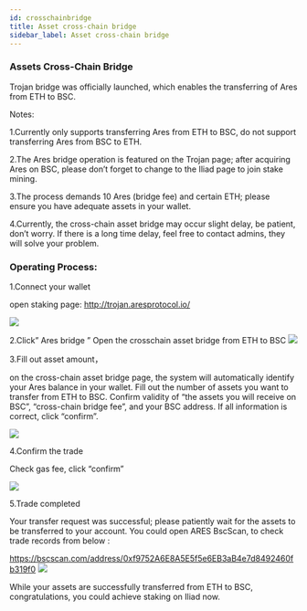 ```yaml
---
id: crosschainbridge
title: Asset cross-chain bridge
sidebar_label: Asset cross-chain bridge
---
```

### Assets Cross-Chain Bridge

Trojan bridge was officially launched, which enables the transferring of Ares from ETH to BSC.

Notes:

1.Currently only supports transferring Ares from ETH to BSC, do not support transferring Ares from BSC to ETH.

2.The Ares bridge operation is featured on the Trojan page; after acquiring Ares on BSC, please don’t forget to change to the Iliad page to join stake mining.

3.The process demands 10 Ares (bridge fee) and certain ETH; please ensure you have adequate assets in your wallet.

4.Currently, the cross-chain asset bridge may occur slight delay, be patient, don’t worry. If there is a long time delay, feel free to contact admins, they will solve your problem.

### Operating Process:

1.Connect your wallet

open staking page: http://trojan.aresprotocol.io/

![](assets/build/30.png)

2.Click” Ares bridge ”
Open the crosschain asset bridge from ETH to BSC
![](assets/build/31.png)

3.Fill out asset amount，

on the cross-chain asset bridge page, the system will automatically identify your Ares balance in your wallet. Fill out the number of assets you want to transfer from ETH to BSC. Confirm validity of “the assets you will receive on BSC”, “cross-chain bridge fee”, and your BSC address. If all information is correct, click “confirm”.

![](assets/build/32.png)

4.Confirm the trade

Check gas fee, click “confirm”

![](assets/build/33.png)

5.Trade completed

Your transfer request was successful; please patiently wait for the assets to be transferred to your account. You could open ARES BscScan, to check trade records from below :

https://bscscan.com/address/0xf9752A6E8A5E5f5e6EB3aB4e7d8492460fb319f0
![](assets/build/34.png)

While your assets are successfully transferred from ETH to BSC, congratulations, you could achieve staking on Iliad now.